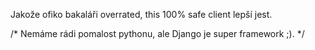 Jakože ofiko bakaláři overrated, this 100% safe client lepší jest.

/*
Nemáme rádi pomalost pythonu, ale Django je super framework ;).
*/